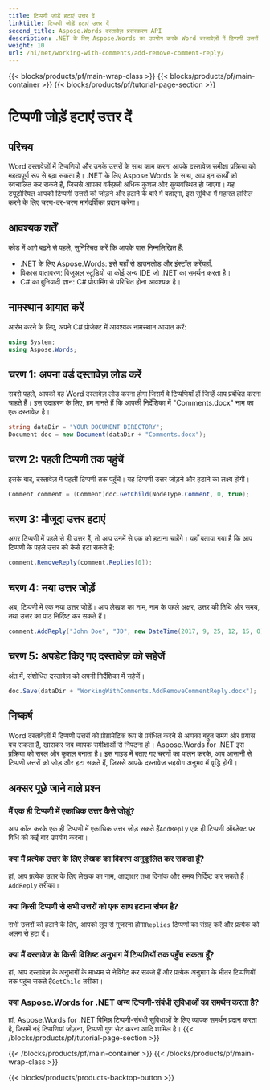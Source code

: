 ```yaml
---
title: टिप्पणी जोड़ें हटाएं उत्तर दें
linktitle: टिप्पणी जोड़ें हटाएं उत्तर दें
second_title: Aspose.Words दस्तावेज़ प्रसंस्करण API
description: .NET के लिए Aspose.Words का उपयोग करके Word दस्तावेज़ों में टिप्पणी उत्तरों को जोड़ना और निकालना सीखें। इस चरण-दर-चरण मार्गदर्शिका के साथ अपने दस्तावेज़ सहयोग को बढ़ाएँ।
weight: 10
url: /hi/net/working-with-comments/add-remove-comment-reply/
---
```


{{< blocks/products/pf/main-wrap-class >}}
{{< blocks/products/pf/main-container >}}
{{< blocks/products/pf/tutorial-page-section >}}

# टिप्पणी जोड़ें हटाएं उत्तर दें

## परिचय

Word दस्तावेज़ों में टिप्पणियों और उनके उत्तरों के साथ काम करना आपके दस्तावेज़ समीक्षा प्रक्रिया को महत्वपूर्ण रूप से बढ़ा सकता है। .NET के लिए Aspose.Words के साथ, आप इन कार्यों को स्वचालित कर सकते हैं, जिससे आपका वर्कफ़्लो अधिक कुशल और सुव्यवस्थित हो जाएगा। यह ट्यूटोरियल आपको टिप्पणी उत्तरों को जोड़ने और हटाने के बारे में बताएगा, इस सुविधा में महारत हासिल करने के लिए चरण-दर-चरण मार्गदर्शिका प्रदान करेगा।

## आवश्यक शर्तें

कोड में आगे बढ़ने से पहले, सुनिश्चित करें कि आपके पास निम्नलिखित हैं:

-  .NET के लिए Aspose.Words: इसे यहाँ से डाउनलोड और इंस्टॉल करें[यहाँ](https://releases.aspose.com/words/net/).
- विकास वातावरण: विजुअल स्टूडियो या कोई अन्य IDE जो .NET का समर्थन करता है।
- C# का बुनियादी ज्ञान: C# प्रोग्रामिंग से परिचित होना आवश्यक है।

## नामस्थान आयात करें

आरंभ करने के लिए, अपने C# प्रोजेक्ट में आवश्यक नामस्थान आयात करें:

```csharp
using System;
using Aspose.Words;
```

## चरण 1: अपना वर्ड दस्तावेज़ लोड करें

सबसे पहले, आपको वह Word दस्तावेज़ लोड करना होगा जिसमें वे टिप्पणियाँ हों जिन्हें आप प्रबंधित करना चाहते हैं। इस उदाहरण के लिए, हम मानते हैं कि आपकी निर्देशिका में "Comments.docx" नाम का एक दस्तावेज़ है।

```csharp
string dataDir = "YOUR DOCUMENT DIRECTORY";
Document doc = new Document(dataDir + "Comments.docx");
```

## चरण 2: पहली टिप्पणी तक पहुंचें

इसके बाद, दस्तावेज़ में पहली टिप्पणी तक पहुँचें। यह टिप्पणी उत्तर जोड़ने और हटाने का लक्ष्य होगी।

```csharp
Comment comment = (Comment)doc.GetChild(NodeType.Comment, 0, true);
```

## चरण 3: मौजूदा उत्तर हटाएं

अगर टिप्पणी में पहले से ही उत्तर हैं, तो आप उनमें से एक को हटाना चाहेंगे। यहाँ बताया गया है कि आप टिप्पणी के पहले उत्तर को कैसे हटा सकते हैं:

```csharp
comment.RemoveReply(comment.Replies[0]);
```

## चरण 4: नया उत्तर जोड़ें

अब, टिप्पणी में एक नया उत्तर जोड़ें। आप लेखक का नाम, नाम के पहले अक्षर, उत्तर की तिथि और समय, तथा उत्तर का पाठ निर्दिष्ट कर सकते हैं।

```csharp
comment.AddReply("John Doe", "JD", new DateTime(2017, 9, 25, 12, 15, 0), "New reply");
```

## चरण 5: अपडेट किए गए दस्तावेज़ को सहेजें

अंत में, संशोधित दस्तावेज़ को अपनी निर्देशिका में सहेजें।

```csharp
doc.Save(dataDir + "WorkingWithComments.AddRemoveCommentReply.docx");
```

## निष्कर्ष

Word दस्तावेज़ों में टिप्पणी उत्तरों को प्रोग्रामेटिक रूप से प्रबंधित करने से आपका बहुत समय और प्रयास बच सकता है, खासकर जब व्यापक समीक्षाओं से निपटना हो। Aspose.Words for .NET इस प्रक्रिया को सरल और कुशल बनाता है। इस गाइड में बताए गए चरणों का पालन करके, आप आसानी से टिप्पणी उत्तरों को जोड़ और हटा सकते हैं, जिससे आपके दस्तावेज़ सहयोग अनुभव में वृद्धि होगी।

## अक्सर पूछे जाने वाले प्रश्न

### मैं एक ही टिप्पणी में एकाधिक उत्तर कैसे जोड़ूं?

 आप कॉल करके एक ही टिप्पणी में एकाधिक उत्तर जोड़ सकते हैं`AddReply` एक ही टिप्पणी ऑब्जेक्ट पर विधि को कई बार उपयोग करना।

### क्या मैं प्रत्येक उत्तर के लिए लेखक का विवरण अनुकूलित कर सकता हूँ?

 हां, आप प्रत्येक उत्तर के लिए लेखक का नाम, आद्याक्षर तथा दिनांक और समय निर्दिष्ट कर सकते हैं।`AddReply` तरीका।

### क्या किसी टिप्पणी से सभी उत्तरों को एक साथ हटाना संभव है?

सभी उत्तरों को हटाने के लिए, आपको लूप से गुजरना होगा`Replies` टिप्पणी का संग्रह करें और प्रत्येक को अलग से हटा दें।

### क्या मैं दस्तावेज़ के किसी विशिष्ट अनुभाग में टिप्पणियों तक पहुँच सकता हूँ?

 हां, आप दस्तावेज़ के अनुभागों के माध्यम से नेविगेट कर सकते हैं और प्रत्येक अनुभाग के भीतर टिप्पणियों तक पहुंच सकते हैं`GetChild` तरीका।

### क्या Aspose.Words for .NET अन्य टिप्पणी-संबंधी सुविधाओं का समर्थन करता है?

हां, Aspose.Words for .NET विभिन्न टिप्पणी-संबंधी सुविधाओं के लिए व्यापक समर्थन प्रदान करता है, जिसमें नई टिप्पणियां जोड़ना, टिप्पणी गुण सेट करना आदि शामिल है।
{{< /blocks/products/pf/tutorial-page-section >}}

{{< /blocks/products/pf/main-container >}}
{{< /blocks/products/pf/main-wrap-class >}}

{{< blocks/products/products-backtop-button >}}
